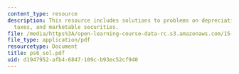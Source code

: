 ```yaml
---
content_type: resource
description: This resource includes solutions to problems on depreciation, deferred
  taxes, and marketable securities.
file: /media/https%3A/open-learning-course-data-rc.s3.amazonaws.com/15-501-introduction-to-financial-and-managerial-accounting-spring-2004/d1947952afb46847109cb93ec52cf940_ps6_sol.pdf
file_type: application/pdf
resourcetype: Document
title: ps6_sol.pdf
uid: d1947952-afb4-6847-109c-b93ec52cf940
---
```


